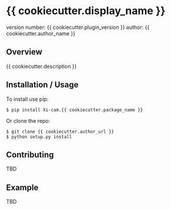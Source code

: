 {{ cookiecutter.display_name }}
===============================

version number: {{ cookiecutter.plugin_version }}
author: {{ cookiecutter.author_name }}

Overview
--------

{{ cookiecutter.description }}

Installation / Usage
--------------------

To install use pip:

    $ pip install Xi-cam.{{ cookiecutter.package_name }}


Or clone the repo:

    $ git clone {{ cookiecutter.author_url }}
    $ python setup.py install
    
Contributing
------------

TBD

Example
-------

TBD
